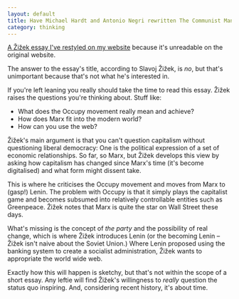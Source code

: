 ```yaml
---
layout: default
title: Have Michael Hardt and Antonio Negri rewritten The Communist Manifesto for the twenty-first century?
category: thinking
---
```


[A Žižek essay I've restyled on my website](http://leonpaternoster.com/labs/zizek.html) because it's unreadable on the original website.

The answer to the essay's title, according to Slavoj Žižek, is _no_, but that's unimportant because that's not what he's interested in.

If you're left leaning you really should take the time to read this essay. Žižek raises the questions you're thinking about. Stuff like:

- What does the Occupy movement really mean and achieve?
- How does Marx fit into the modern world?
- How can you use the web?


Žižek's main argument is that you can't question capitalism without questioning liberal democracy: One is the political expression of a set of economic relationships. So far, so Marx, but Žižek develops this view by asking how capitalism has changed since Marx's time (it's become digitalised) and what form might dissent take.

This is where he criticises the Occupy movement and moves from Marx to (gasp!) Lenin. The problem with Occupy is that it simply plays the capitalist game and becomes subsumed into relatively controllable entities such as Greenpeace. Žižek notes that Marx is quite the star on Wall Street these days.

What's missing is the concept of _the party_ and the possibility of real change, which is where Žižek introduces Lenin (or the becoming Lenin – Žižek isn't naive about the Soviet Union.) Where Lenin proposed using the banking system to create a socialist administration, Žižek wants to appropriate the world wide web.

Exactly how this will happen is sketchy, but that's not within the scope of a short essay. Any leftie will find Žižek's willingness to _really_ question the status quo inspiring. And, considering recent history, it's about time.
